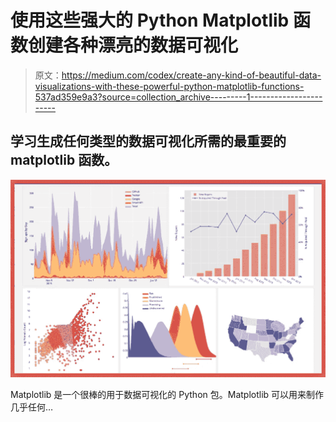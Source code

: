 # 使用这些强大的 Python Matplotlib 函数创建各种漂亮的数据可视化

> 原文：<https://medium.com/codex/create-any-kind-of-beautiful-data-visualizations-with-these-powerful-python-matplotlib-functions-537ad359e9a3?source=collection_archive---------1----------------------->

## 学习生成任何类型的数据可视化所需的最重要的 matplotlib 函数。

![](img/91b33f0b98934862142f308fef253f87.png)

Matplotlib 是一个很棒的用于数据可视化的 Python 包。Matplotlib 可以用来制作几乎任何…